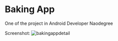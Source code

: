 # Baking App
One of the project in Android Developer Naodegree

Screenshot:
![bakingappdetail](https://user-images.githubusercontent.com/35850688/71416249-a7721980-2685-11ea-8a37-3b7f327f9aae.png)


